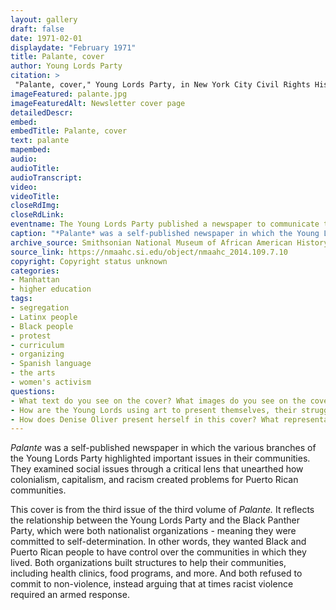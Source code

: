 ```yaml
--- 
layout: gallery
draft: false
date: 1971-02-01
displaydate: "February 1971"
title: Palante, cover
author: Young Lords Party
citation: >
 "Palante, cover," Young Lords Party, in New York City Civil Rights History Project, Accessed: [Month Day, Year], https://nyccivilrightshistory.org/gallery/palante.
imageFeatured: palante.jpg
imageFeaturedAlt: Newsletter cover page
detailedDescr: 
embed: 
embedTitle: Palante, cover
text: palante
mapembed: 
audio: 
audioTitle: 
audioTranscript: 
video: 
videoTitle: 
closeRdImg: 
closeRdLink: 
eventname: The Young Lords Party published a newspaper to communicate their ideas. 
caption: "*Palante* was a self-published newspaper in which the Young Lords highlighted important issues in their communities. This cover is from the third issue of the third volume of *Palante.*"
archive_source: Smithsonian National Museum of African American History 
source_link: https://nmaahc.si.edu/object/nmaahc_2014.109.7.10
copyright: Copyright status unknown
categories: 
- Manhattan
- higher education
tags: 
- segregation
- Latinx people
- Black people
- protest
- curriculum
- organizing
- Spanish language
- the arts
- women's activism
questions:
- What text do you see on the cover? What images do you see on the cover? 
- How are the Young Lords using art to present themselves, their struggles, and their ideas for liberation? 
- How does Denise Oliver present herself in this cover? What representations of gender, including femininity and masculinity, do you see here?
--- 
```


*Palante* was a self-published newspaper in which the various branches of the Young Lords Party highlighted important issues in their communities. They examined social issues through a critical lens that unearthed how colonialism, capitalism, and racism created problems for Puerto Rican communities.

This cover is from the third issue of the third volume of *Palante.* It reflects the relationship between the Young Lords Party and the Black Panther Party, which were both nationalist organizations - meaning they were committed to self-determination. In other words, they wanted Black and Puerto Rican people to have control over the communities in which they lived. Both organizations built structures to help their communities, including health clinics, food programs, and more. And both refused to commit to non-violence, instead arguing that at times racist violence required an armed response.
